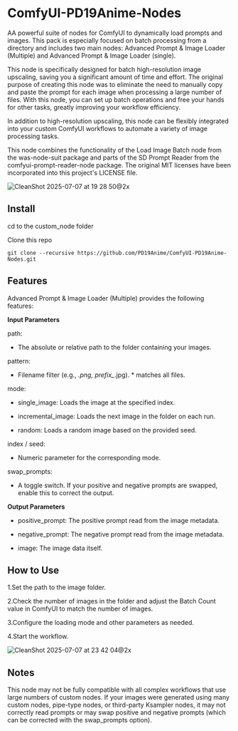 # ComfyUI-PD19Anime-Nodes
AA powerful suite of nodes for ComfyUI to dynamically load prompts and images. This pack is especially focused on   batch processing from a directory and includes two main nodes: Advanced Prompt & Image Loader (Multiple) and   Advanced Prompt & Image Loader (single).


This node is specifically designed for batch high-resolution image upscaling, saving you a significant amount of time and effort. The original purpose of creating this node was to eliminate the need to manually copy and paste the prompt for each image when processing a large number of files. With this node, you can set up batch operations and free your hands for other tasks, greatly improving your workflow efficiency.

In addition to high-resolution upscaling, this node can be flexibly integrated into your custom ComfyUI workflows to automate a variety of image processing tasks.

This node combines the functionality of the Load Image Batch node from the was-node-suit package and parts of the SD Prompt Reader from the comfyui-prompt-reader-node package. The original MIT licenses have been incorporated into this project's LICENSE file.


![CleanShot 2025-07-07 at 19 28 50@2x](https://github.com/user-attachments/assets/c4b17582-7f5e-4c4e-aabf-4c12d5dcb07d)

## Install

cd to the custom_node folder

Clone this repo

    git clone --recursive https://github.com/PD19Anime/ComfyUI-PD19Anime-Nodes.git


## Features

Advanced Prompt & Image Loader (Multiple) provides the following features:



**Input Parameters**

path: 
- The absolute or relative path to the folder containing your images.

pattern: 
- Filename filter (e.g., *.png, prefix_*.jpg). * matches all files.

mode:
- single_image: Loads the image at the specified index.

- incremental_image: Loads the next image in the folder on each run.

- random: Loads a random image based on the provided seed.

index / seed:
- Numeric parameter for the corresponding mode.

swap_prompts:
- A toggle switch. If your positive and negative prompts are swapped, enable this to correct the output.



**Output Parameters**

- positive_prompt: The positive prompt read from the image metadata.

- negative_prompt: The negative prompt read from the image metadata.

- image: The image data itself.



## How to Use

1.Set the path to the image folder.

2.Check the number of images in the folder and adjust the Batch Count value in ComfyUI to match the number of images.

3.Configure the loading mode and other parameters as needed.

4.Start the workflow.

![CleanShot 2025-07-07 at 23 42 04@2x](https://github.com/user-attachments/assets/10211f62-4cb3-4673-bade-f9da96789d16)


## Notes

  This node may not be fully compatible with all complex workflows that use large numbers of custom nodes. If your images were generated using many custom nodes, pipe-type nodes, or third-party Ksampler nodes, it may not correctly read prompts or may swap positive and negative prompts (which can be corrected with the swap_prompts option).


